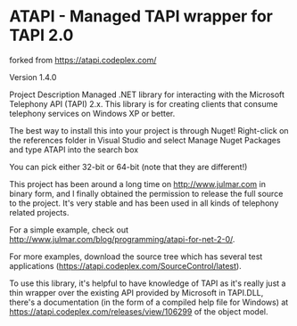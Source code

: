 # ATAPI - Managed TAPI wrapper for TAPI 2.0

forked from https://atapi.codeplex.com/

Version 1.4.0

Project Description
Managed .NET library for interacting with the Microsoft Telephony API (TAPI) 2.x. This library is for creating clients that consume telephony services on Windows XP or better.

The best way to install this into your project is through Nuget!
Right-click on the references folder in Visual Studio and select Manage Nuget Packages and type ATAPI into the search box

You can pick either 32-bit or 64-bit (note that they are different!)

This project has been around a long time on http://www.julmar.com in binary form, and I finally obtained the permission to release the full source to the project. It's very stable and has been used in all kinds of telephony related projects.

For a simple example, check out http://www.julmar.com/blog/programming/atapi-for-net-2-0/.

For more examples, download the source tree which has several test applications (https://atapi.codeplex.com/SourceControl/latest).

To use this library, it's helpful to have knowledge of TAPI as it's really just a thin wrapper over the existing API provided by Microsoft in TAPI.DLL, there's a documentation (in the form of a compiled help file for Windows) at https://atapi.codeplex.com/releases/view/106299 of the object model.